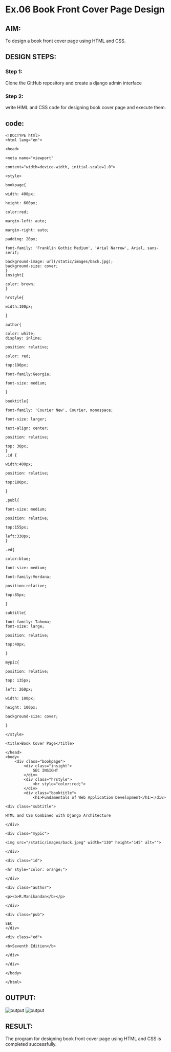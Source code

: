 # Ex.06 Book Front Cover Page Design
## AIM:
To design a book front cover page using HTML and CSS.

## DESIGN STEPS:

### Step 1:
Clone the GitHub repository and create a django admin interface

### Step 2:
write HIML and CSS code for designing book cover page and execute them.

## code:
```
<!DOCTYPE html>
<html lang="en">

<head>

<meta name="viewport"

content="width=device-width, initial-scale=1.0">

<style>

bookpage{

width: 400px;

height: 600px;

color:red;

margin-left: auto;

margin-right: auto;

padding: 20px;

font-family: 'Franklin Gothic Medium', 'Arial Narrow', Arial, sans-serif;

background-image: url(/static/images/back.jpg);
background-size: cover;
}
insight{

color: brown;
}

hrstyle{

width:100px;

}

author{

color: white;
display: inline;

position: relative;

color: red;

top:190px;

font-family:Georgia;

font-size: medium;

}

booktitle{

font-family: 'Courier New', Courier, monospace;

font-size: larger;

text-align: center;

position: relative;

top: 30px;
}
.id {

width:400px;

position: relative;

top:180px;

}

.publ{

font-size: medium;

position: relative;

top:155px;

left:330px;
}

.ed{

color:blue;

font-size: medium;

font-family:Verdana;

position:relative;

top:85px;

}

subtitle{

font-family: Tahoma;
font-size: large;

position: relative;

top:40px;

}

mypic{

position: relative;

top: 135px;

left: 260px;

width: 100px;

height: 100px;

background-size: cover;

}

</style>

<title>Book Cover Page</title>

</head>
<body>
    <div class="bookpage">
        <div class="insight">
            SEC INSIGHT
        </div>
        <div class="hrstyle">
            <hr style="color:red;">
        </div>
        <div class="booktitle">
            <h1>Fundamentals of Web Application Development</h1></div>

<div class="subtitle">

HTML and CSS Combined with Django Architecture

</div>

<div class="mypic">

<img src="/static/images/back.jpeg" width="130" height="145" alt="">

</div>

<div class="id">

<hr style="color: orange;">

</div>

<div class="author">

<p><b>R.Manikandan</b></p>

</div>

<div class="pub">

SEC
</div>

<div class="ed">

<b>Seventh Edition</b>

</div>

</div>

</body>

</html>

```

## OUTPUT:
![output](../static/html/image)
![output](./output1.png)


## RESULT:
The program for designing book front cover page using HTML and CSS is completed successfully.
